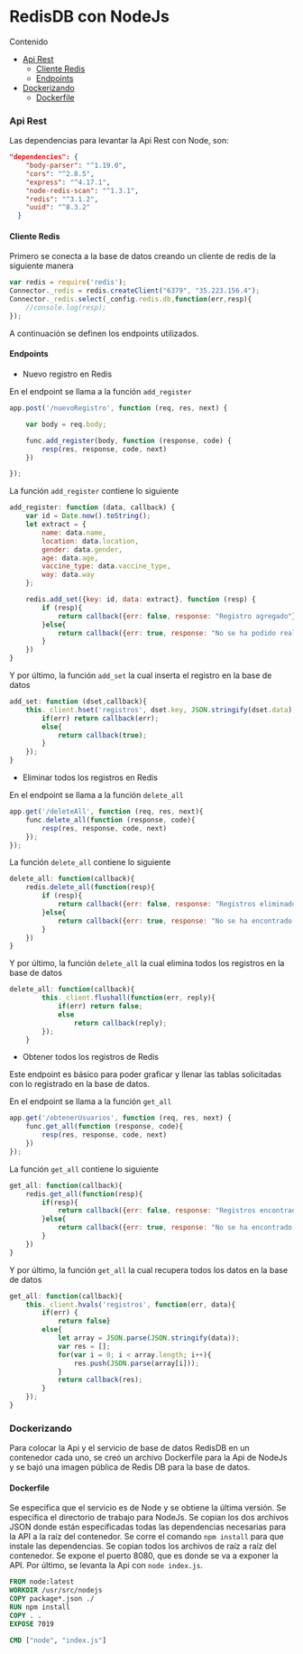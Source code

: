 # RedisDB con NodeJs

Contenido
- [Api Rest](#api-rest)
    - [Cliente Redis](#cliente-redis)
    - [Endpoints](#endpoints) 
- [Dockerizando](#dockerizando)
    - [Dockerfile](#dockerfile)

### Api Rest
Las dependencias para levantar la Api Rest con Node, son:
```json
"dependencies": {
    "body-parser": "^1.19.0",
    "cors": "^2.8.5",
    "express": "^4.17.1",
    "node-redis-scan": "^1.3.1",
    "redis": "^3.1.2",
    "uuid": "^8.3.2"
  }
```
#### Cliente Redis

Primero se conecta a la base de datos creando un cliente de redis de la siguiente manera

```js
var redis = require('redis');
Connector._redis = redis.createClient("6379", "35.223.156.4");
Connector._redis.select(_config.redis.db,function(err,resp){
    //console.log(resp);
});
```

A continuación se definen los endpoints utilizados.

#### Endpoints

- Nuevo registro en Redis

En el endpoint se llama a la función ```add_register```

```js
app.post('/nuevoRegistro', function (req, res, next) {

    var body = req.body;

    func.add_register(body, function (response, code) {
        resp(res, response, code, next)
    })

});
```

La función ```add_register``` contiene lo siguiente

```js
add_register: function (data, callback) {
    var id = Date.now().toString();
    let extract = {
        name: data.name,
        location: data.location,
        gender: data.gender,
        age: data.age,
        vaccine_type: data.vaccine_type,
        way: data.way
    };

    redis.add_set({key: id, data: extract}, function (resp) {
        if (resp){
            return callback({err: false, response: "Registro agregado"}, 200);
        }else{
            return callback({err: true, response: "No se ha podido realizar el registro"}, 400);
        }
    })
}
```

Y por último, la función ```add_set``` la cual inserta el registro en la base de datos

```js
add_set: function (dset,callback){
    this._client.hset('registros', dset.key, JSON.stringify(dset.data),function(err,data){
        if(err) return callback(err);
        else{
            return callback(true);
        }
    });
}
```

- Eliminar todos los registros en Redis

En el endpoint se llama a la función ```delete_all```

```js
app.get('/deleteAll', function (req, res, next){
    func.delete_all(function (response, code){
        resp(res, response, code, next)
    });
});
```

La función ```delete_all``` contiene lo siguiente

```js
delete_all: function(callback){
    redis.delete_all(function(resp){
        if (resp){
            return callback({err: false, response: "Registros eliminados! "}, 200);
        }else{
            return callback({err: true, response: "No se ha encontrado registros"}, 404);
        }
    })
}
```

Y por último, la función ```delete_all``` la cual elimina todos los registros en la base de datos

```js
delete_all: function(callback){
        this._client.flushall(function(err, reply){
            if(err) return false;
            else
                return callback(reply);
        });
    }
```

- Obtener todos los registros de Redis

Este endpoint es básico para poder graficar y llenar las tablas solicitadas con lo registrado en la base de datos.

En el endpoint se llama a la función ```get_all```

```js
app.get('/obtenerUsuarios', function (req, res, next) {
    func.get_all(function (response, code){
        resp(res, response, code, next)
    })
});
```

La función ```get_all``` contiene lo siguiente

```js
get_all: function(callback){
    redis.get_all(function(resp){
        if(resp){
            return callback({err: false, response: "Registros encontrados", data: resp}, 200);
        }else{
            return callback({err: true, response: "No se ha encontrado registros", data: null}, 404);
        }
    })
}
```

Y por último, la función ```get_all``` la cual recupera todos los datos en la base de datos

```js
get_all: function(callback){
    this._client.hvals('registros', function(err, data){
        if(err) {
            return false}
        else{
            let array = JSON.parse(JSON.stringify(data));
            var res = [];
            for(var i = 0; i < array.length; i++){
                res.push(JSON.parse(array[i]));
            }
            return callback(res);
        }
    });
}
```

### Dockerizando
Para colocar la Api y el servicio de base de datos RedisDB en un contenedor cada uno, se creó un archivo Dockerfile para la Api de NodeJs y se bajó una imagen pública de Redis DB para la base de datos.

#### Dockerfile

Se especifica que el servicio es de Node y se obtiene la última versión. Se especifica el directorio de trabajo para NodeJs. Se copian los dos archivos JSON donde están especificadas todas las dependencias necesarias para la API a la raíz del contenedor. Se corre el comando ```npm install``` para que instale las dependencias. Se copian todos los archivos de raíz a raíz del contenedor. Se expone el puerto 8080, que es donde se va a exponer la API. Por último, se levanta la Api con ```node index.js```.

```dockerfile
FROM node:latest
WORKDIR /usr/src/nodejs
COPY package*.json ./
RUN npm install
COPY . .
EXPOSE 7019

CMD ["node", "index.js"]
```
